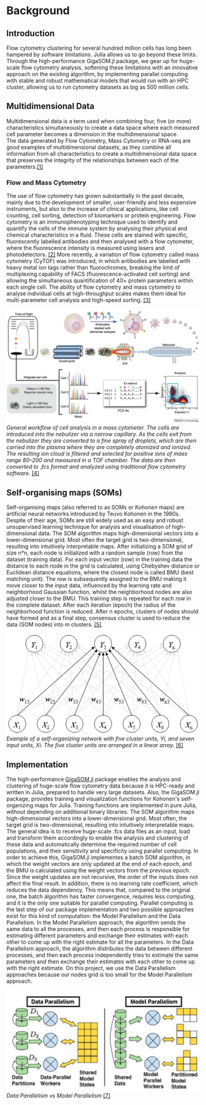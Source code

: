 # Background

## Introduction

Flow cytometry clustering for several hundred million cells has long been hampered
by software limitations. Julia allows us to go beyond these limits.
Through the high-performance GigaSOM.jl package, we gear up for huge-scale
flow cytometry analysis, softening these limitations with an innovative approach
on the existing algorithm, by implementing parallel computing with stable and
robust mathematical models that would run with an HPC cluster, allowing us to
run cytometry datasets as big as 500 million cells.

## Multidimensional Data

Multidimensional data is a term used when combining four, five (or more)
characteristics simultaneously to create a data space where each measured cell parameter
becomes a dimension in the multidimensional space.\
The data generated by Flow Cytometry, Mass Cytometry or RNA-seq are good examples of
multidimensional datasets, as they combine all information from all characteristics to
create a multidimensional data space that preserves the integrity of the relationships
between each of the parameters.[[1]](https://www.ncbi.nlm.nih.gov/pmc/articles/PMC6092027/)

### Flow and Mass Cytometry

The use of flow cytometry has grown substantially in the past decade, mainly due to
the development of smaller, user-friendly and less expensive instruments,
but also to the increase of clinical applications, like cell counting, cell sorting,
detection of biomarkers or protein engineering.
Flow cytometry is an immunophenotyping technique used to identify and quantify the
cells of the immune system by analysing their physical and chemical characteristics
in a fluid. These cells are stained with specific, fluorescently labelled antibodies
and then analysed with a flow cytometer, where the fluorescence intensity is measured
using lasers and photodetectors. [[2]](https://academic.oup.com/clinchem/article/46/8/1221/5641363)
More recently, a variation of flow cytometry called mass cytometry (CyTOF) was introduced,
in which antibodies are labelled with heavy metal ion tags rather than fluorochromes,
breaking the limit of multiplexing capability of FACS (fluorescence-activated cell sorting)
and allowing the simultaneous quantification of 40+ protein parameters within each single cell.
The ability of flow cytometry and mass cytometry to analyse individual cells at high-throughput
scales makes them ideal for multi-parameter cell analysis and high-speed sorting. [[3]](https://www.ncbi.nlm.nih.gov/pmc/articles/PMC4860251/)


![MassCytometry](assets/masscytometry.png)\
*General workflow of cell analysis in a mass cytometer. The cells are introduced into the nebulizer via a narrow capillary. As the cells exit from the nebulizer they are converted to a fine spray of droplets, which are then carried into the plasma where they are completely atomized and ionized. The resulting ion cloud is filtered and selected for positive ions of mass range 80–200 and measured in a TOF chamber. The data are then converted to .fcs format and analyzed using traditional flow cytometry software.* [[4]](http://dmd.aspetjournals.org/content/43/2/227)


## Self-organising maps (SOMs)

Self-organising maps (also referred to as SOMs or *Kohonen* maps) are
artificial neural networks introduced by Teuvo Kohonen in the 1980s.
Despite of their age, SOMs are still widely used as an easy and robust
unsupervised learning technique for analysis and visualisation of high-dimensional data.
The SOM algorithm maps high-dimensional vectors into a lower-dimensional grid.
Most often the target grid is two-dimensional, resulting into  intuitively interpretable maps.
After initializing a SOM grid of size n*n, each node is initialized with a random sample (row)
from the dataset (training data). For each input vector (row) in the training data the distance
to each node in the grid is calculated, using Chebyshev distance or Euclidean distance equations,
where the closest node is called BMU (best matching unit). The row is subsequently assigned to the
BMU making it move closer to the input data, influenced by the learning rate and neighborhood Gaussian
function, whilst the neighborhood nodes are also adjusted closer to the BMU. This training step is
repeated for each  row in the complete dataset. After each iteration (epoch) the radius of the
neighborhood function is reduced. After n epochs, clusters of nodes should have formed and as a
final step, consensus cluster is used to reduce the data (SOM nodes) into m clusters. [[5]](https://ieeexplore.ieee.org/document/58325)

![SOMs](assets/soms.png)\
*Example of a self-organizing network with five cluster units, Yi, and seven input units, Xi.  The five cluster units are arranged in a linear array.* [[6]](http://mnemstudio.org/neural-networks-kohonen-self-organizing-maps.htm)

## Implementation

The high-performance [GigaSOM.jl](https://github.com/LCSB-BioCore/GigaSOM.jl) package
enables the analysis and clustering of huge-scale flow cytometry data because it is HPC-ready
and written in Julia, prepared to handle very large datasets.
Also, the GigaSOM.jl package, provides training and visualization functions for
Kohonen's self-organizing maps for Julia.
Training functions are implemented in pure Julia, without depending on additional binary libraries.
The SOM algorithm maps high-dimensional vectors into a lower-dimensional grid.
Most often, the target grid is two-dimensional, resulting into intuitively interpretable maps.
The general idea is to receive huge-scale .fcs data files as an input, load and
transform them accordingly to enable the analysis and clustering of these data
and automatically determine the required number of cell populations,
and their sensitivity and specificity using parallel computing.
In order to achieve this, GigaSOM.jl implementes a batch SOM algorithm, in which
the weight vectors are only updated at the end of each epoch, and the BMU is calculated
using the weight vectors from the previous epoch. Since the weight updates are not recursive,
the order of the inputs does not affect the final result. In addition, there is no
learning rate coefficient, which reduces the data dependency. This means that,
compared to the original one, the batch algorithm has faster convergence, requires less computing,
and it is the only one suitable for parallel computing.
Parallel computing is the last step of our package implementation and two possible
approaches exist for this kind of computation: the Model Parallelism and the Data Parallelism.
In the Model Parallelism approach, the algorithm sends the same data to all the processes,
and then each process is responsible for estimating different parameters and exchange their
estimates with each other to come up with the right estimate for all the parameters.
In the Data Parallelism approach, the algorithm distributes the data between different processes,
and then each process independently tries to estimate the same parameters and then
exchange their estimates with each other to come up with the right estimate.
On this project, we use the Data Parallelism approaches because our nodes grid
is too small for the Model Parallelism approach.

![parallel](assets/parallel.png)\
*Data Parallelism vs Model Parallelism* [[7]](https://www.slideshare.net/JunyoungPark22/common-design-for-distributed-machine-learning)
